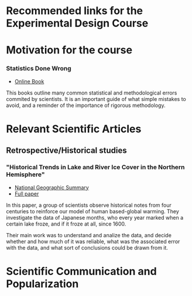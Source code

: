Recommended links for the Experimental Design Course
====================================================

# Motivation for the course

### Statistics Done Wrong
- [Online Book](http://www.statisticsdonewrong.com/)

This books outline many common statistical and methodological errors 
commited by scientists. It is an important guide of what simple mistakes
to avoid, and a reminder of the importance of rigorous methodology.


# Relevant Scientific Articles

## Retrospective/Historical studies
### "Historical Trends in Lake and River Ice Cover in the Northern Hemisphere"
- [National Geographic Summary](http://voices.nationalgeographic.com/2016/04/26/lake-suwas-shinto-legend-and-the-oldest-lake-ice-record-on-earth-what-it-tells-us-about-climate-change-and-variability/)
- [Full paper](http://science.sciencemag.org/content/289/5485/1743.full)

In this paper, a group of scientists observe historical notes from
four centuries to reinforce our model of human based-global
warming. They investigate the data of Japanese months, who every year
marked when a certain lake froze, and if it froze at all, since 1600.

Their main work was to understand and analize the data, and decide 
whether and how much of it was reliable, what was the associated error 
with the data, and what sort of conclusions could be drawn from it.

# Scientific Communication and Popularization




